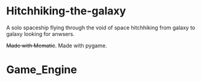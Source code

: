 # Hitchhiking-the-galaxy
A solo spaceship flying through the void of space hitchhiking from galaxy to galaxy looking for anwsers.

~~Made with Mematic~~.  Made with pygame.

# Game_Engine
